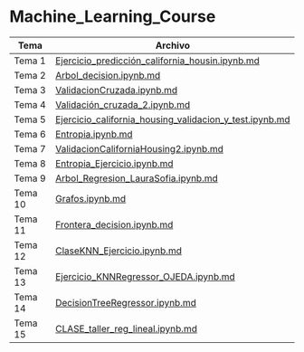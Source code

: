 # Machine_Learning_Course

| Tema         | Archivo                 |
|--------------|-------------------------|
| Tema 1       | [Ejercicio_predicción_california_housin.ipynb.md](Ejercicio_predicción_california_housin.ipynb) |
| Tema 2       | [Arbol_decision.ipynb.md](Arbol_decision.ipynb) |
| Tema 3       | [ValidacionCruzada.ipynb.md](ValidacionCruzada.ipynb) |
| Tema 4       | [Validación_cruzada_2.ipynb.md](Validación_cruzada_2.ipynb) |
| Tema 5       | [Ejercicio_california_housing_validacion_y_test.ipynb.md](Ejercicio_california_housing_validacion_y_test.ipynb) |
| Tema 6       | [Entropia.ipynb.md](Entropia.ipynb) |
| Tema 7       | [ValidacionCaliforniaHousing2.ipynb.md](ValidacionCaliforniaHousing2.ipynb) |
| Tema 8       | [Entropia_Ejercicio.ipynb.md](Entropia_Ejercicio.ipynb) |
| Tema 9       | [Arbol_Regresion_LauraSofia.ipynb.md](Arbol_Regresion_LauraSofia.ipynb) |
| Tema 10      | [Grafos.ipynb.md](Grafos.ipynb) |
| Tema 11      | [Frontera_decision.ipynb.md](Frontera_decision.ipynb) |
| Tema 12      | [ClaseKNN_Ejercicio.ipynb.md](ClaseKNN_Ejercicio.ipynb) |
| Tema 13      | [Ejercicio_KNNRegressor_OJEDA.ipynb.md](Ejercicio_KNNRegressor_OJEDA.ipynb) |
| Tema 14      | [DecisionTreeRegressor.ipynb.md](DecisionTreeRegressor.ipynb) |
| Tema 15      | [CLASE_taller_reg_lineal.ipynb.md](CLASE_taller_reg_lineal.ipynb) |
